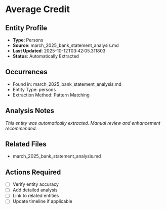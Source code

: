 # Average Credit

## Entity Profile
- **Type**: Persons
- **Source**: march_2025_bank_statement_analysis.md
- **Last Updated**: 2025-10-12T03:42:05.311803
- **Status**: Automatically Extracted

## Occurrences
- Found in: march_2025_bank_statement_analysis.md
- Entity Type: persons
- Extraction Method: Pattern Matching

## Analysis Notes
*This entity was automatically extracted. Manual review and enhancement recommended.*

## Related Files
- march_2025_bank_statement_analysis.md

## Actions Required
- [ ] Verify entity accuracy
- [ ] Add detailed analysis
- [ ] Link to related entities
- [ ] Update timeline if applicable
